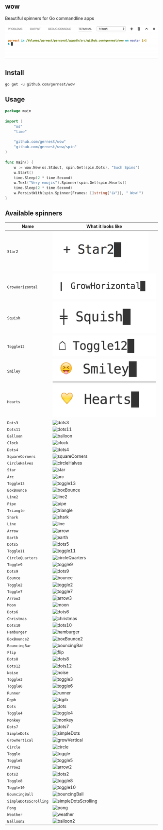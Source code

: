 
## wow

Beautiful spinners for Go commandline apps

![wow](static/wow.gif)

## Install
    go get -u github.com/gernest/wow

## Usage

```go
package main

import (
	"os"
	"time"

	"github.com/gernest/wow"
	"github.com/gernest/wow/spin"
)

func main() {
	w := wow.New(os.Stdout, spin.Get(spin.Dots), "Such Spins")
	w.Start()
	time.Sleep(2 * time.Second)
	w.Text("Very emojis").Spinner(spin.Get(spin.Hearts))
	time.Sleep(2 * time.Second)
	w.PersistWith(spin.Spinner{Frames: []string{"👍"}}, " Wow!")
}
```

## Available spinners

  Name  | What it looks like 
--------|---------------------
 `Star2` | ![star2](static/star2.gif)
 `GrowHorizontal` | ![growHorizontal](static/growHorizontal.gif)
 `Squish` | ![squish](static/squish.gif)
 `Toggle12` | ![toggle12](static/toggle12.gif)
 `Smiley` | ![smiley](static/smiley.gif)
 `Hearts` | ![hearts](static/hearts.gif)
 `Dots3` | ![dots3](static/dots3.gif)
 `Dots11` | ![dots11](static/dots11.gif)
 `Balloon` | ![balloon](static/balloon.gif)
 `Clock` | ![clock](static/clock.gif)
 `Dots4` | ![dots4](static/dots4.gif)
 `SquareCorners` | ![squareCorners](static/squareCorners.gif)
 `CircleHalves` | ![circleHalves](static/circleHalves.gif)
 `Star` | ![star](static/star.gif)
 `Arc` | ![arc](static/arc.gif)
 `Toggle13` | ![toggle13](static/toggle13.gif)
 `BoxBounce` | ![boxBounce](static/boxBounce.gif)
 `Line2` | ![line2](static/line2.gif)
 `Pipe` | ![pipe](static/pipe.gif)
 `Triangle` | ![triangle](static/triangle.gif)
 `Shark` | ![shark](static/shark.gif)
 `Line` | ![line](static/line.gif)
 `Arrow` | ![arrow](static/arrow.gif)
 `Earth` | ![earth](static/earth.gif)
 `Dots5` | ![dots5](static/dots5.gif)
 `Toggle11` | ![toggle11](static/toggle11.gif)
 `CircleQuarters` | ![circleQuarters](static/circleQuarters.gif)
 `Toggle9` | ![toggle9](static/toggle9.gif)
 `Dots9` | ![dots9](static/dots9.gif)
 `Bounce` | ![bounce](static/bounce.gif)
 `Toggle2` | ![toggle2](static/toggle2.gif)
 `Toggle7` | ![toggle7](static/toggle7.gif)
 `Arrow3` | ![arrow3](static/arrow3.gif)
 `Moon` | ![moon](static/moon.gif)
 `Dots6` | ![dots6](static/dots6.gif)
 `Christmas` | ![christmas](static/christmas.gif)
 `Dots10` | ![dots10](static/dots10.gif)
 `Hamburger` | ![hamburger](static/hamburger.gif)
 `BoxBounce2` | ![boxBounce2](static/boxBounce2.gif)
 `BouncingBar` | ![bouncingBar](static/bouncingBar.gif)
 `Flip` | ![flip](static/flip.gif)
 `Dots8` | ![dots8](static/dots8.gif)
 `Dots12` | ![dots12](static/dots12.gif)
 `Noise` | ![noise](static/noise.gif)
 `Toggle3` | ![toggle3](static/toggle3.gif)
 `Toggle6` | ![toggle6](static/toggle6.gif)
 `Runner` | ![runner](static/runner.gif)
 `Dqpb` | ![dqpb](static/dqpb.gif)
 `Dots` | ![dots](static/dots.gif)
 `Toggle4` | ![toggle4](static/toggle4.gif)
 `Monkey` | ![monkey](static/monkey.gif)
 `Dots7` | ![dots7](static/dots7.gif)
 `SimpleDots` | ![simpleDots](static/simpleDots.gif)
 `GrowVertical` | ![growVertical](static/growVertical.gif)
 `Circle` | ![circle](static/circle.gif)
 `Toggle` | ![toggle](static/toggle.gif)
 `Toggle5` | ![toggle5](static/toggle5.gif)
 `Arrow2` | ![arrow2](static/arrow2.gif)
 `Dots2` | ![dots2](static/dots2.gif)
 `Toggle8` | ![toggle8](static/toggle8.gif)
 `Toggle10` | ![toggle10](static/toggle10.gif)
 `BouncingBall` | ![bouncingBall](static/bouncingBall.gif)
 `SimpleDotsScrolling` | ![simpleDotsScrolling](static/simpleDotsScrolling.gif)
 `Pong` | ![pong](static/pong.gif)
 `Weather` | ![weather](static/weather.gif)
 `Balloon2` | ![balloon2](static/balloon2.gif)
